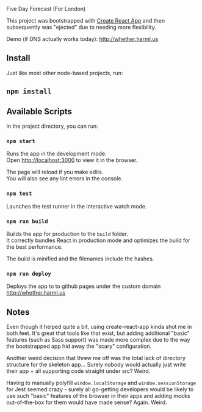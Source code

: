 Five Day Forecast (For London)

This project was bootstrapped with [Create React App](https://github.com/facebookincubator/create-react-app)
and then subsequently was "ejected" due to needing more flexibility.

Demo (if DNS actually works today): http://whether.harml.us

## Install

Just like most other node-based projects, run:

## `npm install`

## Available Scripts

In the project directory, you can run:

### `npm start`

Runs the app in the development mode.<br>
Open [http://localhost:3000](http://localhost:3000) to view it in the browser.

The page will reload if you make edits.<br>
You will also see any lint errors in the console.

### `npm test`

Launches the test runner in the interactive watch mode.

### `npm run build`

Builds the app for production to the `build` folder.<br>
It correctly bundles React in production mode and optimizes the build for the best performance.

The build is minified and the filenames include the hashes.

### `npm run deploy`

Deploys the app to to github pages under the custom domain http://whether.harml.us

## Notes

Even though it helped quite a bit, using create-react-app kinda shot
me in both feet. It's great that tools like that exist, but adding
additional "basic" features (such as Sass support) was made more
complex due to the way the bootstrapped app hid away the "scary"
configuration.

Another weird decision that threw me off was the total lack of directory
structure for the skeleton app... Surely nobody would actually just
write their app + all supporting code straight under src? Weird.

Having to manually polyfill `window.localStorage` and `window.sessionStorage`
for Jest seemed crazy - surely all go-getting developers would be likely
to use such "basic" features of the browser in their apps and adding
mocks out-of-the-box for them would have made sense? Again. Weird.
